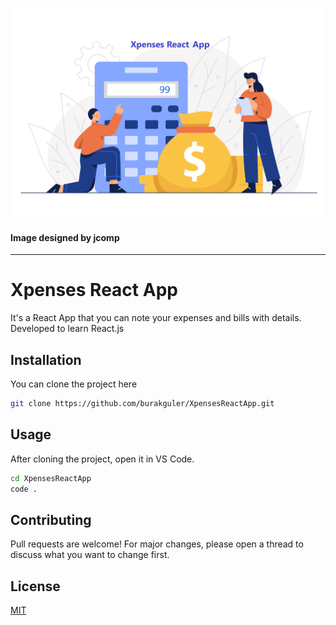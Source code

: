 ![image info](./xpensesImage.png)
#### Image designed by jcomp
---
# **Xpenses React App**

It's a React App that you can note your expenses and bills with details. Developed to learn React.js

## Installation

You can clone the project here

```bash
git clone https://github.com/burakguler/XpensesReactApp.git
```

## Usage

After cloning the project, open it in VS Code.

```bash
cd XpensesReactApp
code .
```

## Contributing
Pull requests are welcome! For major changes, please open a thread to discuss what you want to change first.


## License
[MIT](https://choosealicense.com/licenses/mit/)
